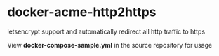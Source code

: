 # docker-acme-http2https
letsencrypt support and automatically redirect all http traffic to https

View **docker-compose-sample.yml** in the source repository for usage

